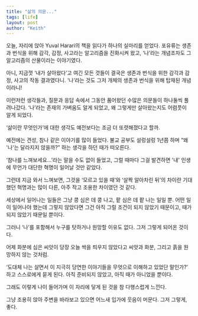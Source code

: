 ```yaml
---
title: "삶의 의문..."
tags: [life]
layout: post
author: "Keith"
---
```


오늘, 자리에 앉아 Yuval Harari의 책을 읽다가 하나의 실마리를 얻었다.
포유류는 생존과 번식을 위해 감각, 감정, 사고라는 알고리즘을 진화시켜 왔고,
‘나’라는 개념조차도 그 알고리즘의 산물이라는 이야기였다.

아니, 지금껏 ‘내가 살아왔다’고 여긴 모든 것들이
결국은 생존과 번식을 위한 감각과 감정, 사고의 작동 결과였다니.
‘나’라는 것도 그저 개체의 생존과 번식을 위해 탑재된 개념이라니!

이런저런 생각들과, 질문과 응답 속에서
그동안 품어왔던 수많은 의문들이 하나둘씩 풀려나갔다.
‘나’라는 존재의 가벼움도 알게 되었고,
왜 그렇게만 살아왔는지도 어렴풋이 알게 되었다.

‘삶이란 무엇인가’에 대한 생각도
예전보다는 조금 더 또렷해졌다고 할까.

예전에는 견성, 참나 같은 이야기를 많이 들었다.
불교 공부도 설렁설렁 1년쯤 하며
“왜 '나'는 달라지지 않을까?” 하는 생각을 하던 때가 떠오른다.

‘참나를 느껴보세요…’라는 말을 수도 없이 들었고,
그럴 때마다 그걸 발견하면 '내' 인생에 무언가 대단한 혁명이 일어날 것만 같았다.

그런데 지금 와서 느껴보면,
그것을 ‘모르고 있을 때’와 ‘살짝 알아차린 뒤’의 차이란
기대했던 혁명과는 많이 다른,
아주 작고 조용한 차이였던 것 같다.

세상에서 일어나는 일들은 그냥
콩 심은 데 콩 나고, 팥 심은 데 팥 나는 일일 뿐.
어떤 일이 일어나야 했는데 그렇지 않았다면
그건 아직 그럴 조건이 되지 않았기 때문이고,
때가 되지 않았기 때문일 뿐이다.

그러니 ‘나’를 포함해서 누구를 탓하거나 원망할 이유도 없다.
그저 그렇게 되어온 것이다.

어제 화분에 심은 씨앗이 당장 오늘 싹을 틔우지 않았다고 씨앗과 화분, 그리고 흙을 원망하지 않는 것처럼.

‘도대체 나는 살면서 이 지극히 당연한 이야기들을
무엇으로 이해하고 있었단 말인가?’ 하고 스스로에게 묻게 된다.
아직 준비되지 않았고, 아직 때가 아니었을 뿐이다.

그래도 이렇게 나이 들어가며 이 자리에 닿게 된 것을
참 다행스럽게 느낀다.

그냥 조용히 앉아 주변을 바라보고 있으면
어느새 입가에 웃음이 머문다.
그저 그렇게, 좋다.
